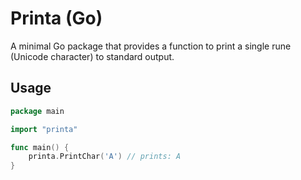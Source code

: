 # Printa (Go)

A minimal Go package that provides a function to print a single rune (Unicode character) to standard output.

## Usage

```go
package main

import "printa"

func main() {
    printa.PrintChar('A') // prints: A
}
